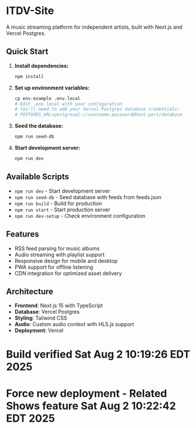 # ITDV-Site

A music streaming platform for independent artists, built with Next.js and Vercel Postgres.

## Quick Start

1. **Install dependencies:**
   ```bash
   npm install
   ```

2. **Set up environment variables:**
   ```bash
   cp env.example .env.local
   # Edit .env.local with your configuration
   # You'll need to add your Vercel Postgres database credentials:
   # POSTGRES_URL=postgresql://username:password@host:port/database
   ```

3. **Seed the database:**
   ```bash
   npm run seed-db
   ```

4. **Start development server:**
   ```bash
   npm run dev
   ```

## Available Scripts

- `npm run dev` - Start development server
- `npm run seed-db` - Seed database with feeds from feeds.json
- `npm run build` - Build for production
- `npm run start` - Start production server
- `npm run dev-setup` - Check environment configuration

## Features

- RSS feed parsing for music albums
- Audio streaming with playlist support
- Responsive design for mobile and desktop
- PWA support for offline listening
- CDN integration for optimized asset delivery

## Architecture

- **Frontend**: Next.js 15 with TypeScript
- **Database**: Vercel Postgres
- **Styling**: Tailwind CSS
- **Audio**: Custom audio context with HLS.js support
- **Deployment**: Vercel
# Build verified Sat Aug  2 10:19:26 EDT 2025
# Force new deployment - Related Shows feature Sat Aug  2 10:22:42 EDT 2025
